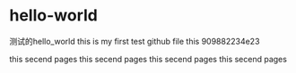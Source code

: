 # hello-world
测试的hello_world
this is my first test github file
this 909882234e23

this secend pages this secend pages this secend pages
this secend pages
